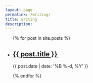 ```yaml
---
layout: page
permalink: /writing/
title: writing
description: 
---
```


<ul class="post-list">
{% for post in site.posts %}
    <li>
        <h2><a class="post-list-title" href="{{ post.url | prepend: site.baseurl }}">{{ post.title }}</a></h2>
        <p class="post-meta">{{ post.date | date: '%B %-d, %Y' }}</p>
      </li>
{% endfor %}
</ul>